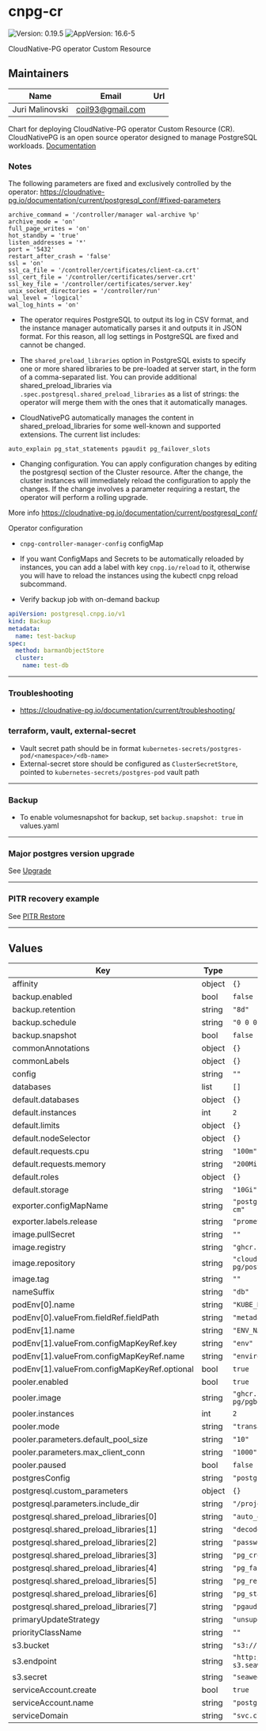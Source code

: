 # cnpg-cr

![Version: 0.19.5](https://img.shields.io/badge/Version-0.19.5-informational?style=flat-square) ![AppVersion: 16.6-5](https://img.shields.io/badge/AppVersion-16.6--5-informational?style=flat-square)

CloudNative-PG operator Custom Resource

## Maintainers

| Name | Email | Url |
| ---- | ------ | --- |
| Juri Malinovski | <coil93@gmail.com> |  |

Chart for deploying CloudNative-PG operator Custom Resource (CR).
CloudNativePG is an open source operator designed to manage PostgreSQL workloads.
[Documentation](https://cloudnative-pg.io/documentation/current/)

### Notes
The following parameters are fixed and exclusively controlled by the operator:
https://cloudnative-pg.io/documentation/current/postgresql_conf/#fixed-parameters
```
archive_command = '/controller/manager wal-archive %p'
archive_mode = 'on'
full_page_writes = 'on'
hot_standby = 'true'
listen_addresses = '*'
port = '5432'
restart_after_crash = 'false'
ssl = 'on'
ssl_ca_file = '/controller/certificates/client-ca.crt'
ssl_cert_file = '/controller/certificates/server.crt'
ssl_key_file = '/controller/certificates/server.key'
unix_socket_directories = '/controller/run'
wal_level = 'logical'
wal_log_hints = 'on'
```

- The operator requires PostgreSQL to output its log in CSV format, and the instance manager automatically parses it and outputs it in JSON format. For this reason, all log settings in PostgreSQL are fixed and cannot be changed.

- The `shared_preload_libraries` option in PostgreSQL exists to specify one or more shared libraries to be pre-loaded at server start, in the form of a comma-separated list.
You can provide additional shared_preload_libraries via `.spec.postgresql.shared_preload_libraries` as a list of strings: the operator will merge them with the ones that it automatically manages.
- CloudNativePG automatically manages the content in shared_preload_libraries for some well-known and supported extensions. The current list includes:

`auto_explain
pg_stat_statements
pgaudit
pg_failover_slots
`

- Changing configuration. You can apply configuration changes by editing the postgresql section of the Cluster resource.
After the change, the cluster instances will immediately reload the configuration to apply the changes. If the change involves a parameter requiring a restart, the operator will perform a rolling upgrade.

More info https://cloudnative-pg.io/documentation/current/postgresql_conf/

Operator configuration
- `cnpg-controller-manager-config` configMap

- If you want ConfigMaps and Secrets to be automatically reloaded by instances, you can add a label with key `cnpg.io/reload` to it, otherwise you will have to reload the instances using the kubectl cnpg reload subcommand.

- Verify backup job with on-demand backup
```yaml
apiVersion: postgresql.cnpg.io/v1
kind: Backup
metadata:
  name: test-backup
spec:
  method: barmanObjectStore
  cluster:
    name: test-db
```
---
### Troubleshooting
- https://cloudnative-pg.io/documentation/current/troubleshooting/

### terraform, vault, external-secret
- Vault secret path should be in format `kubernetes-secrets/postgres-pod/<namespace>/<db-name>`
- External-secret store should be configured as `ClusterSecretStore`, pointed to `kubernetes-secrets/postgres-pod` vault path

---
### Backup
- To enable volumesnapshot for backup, set `backup.snapshot: true` in values.yaml

---
### Major postgres version upgrade
See [Upgrade](README-upgrade.md)

---
### PITR recovery example
See [PITR Restore](README-restore.md)

---
## Values

| Key | Type | Default | Description |
|-----|------|---------|-------------|
| affinity | object | `{}` |  |
| backup.enabled | bool | `false` |  |
| backup.retention | string | `"8d"` |  |
| backup.schedule | string | `"0 0 0 * * *"` |  |
| backup.snapshot | bool | `false` |  |
| commonAnnotations | object | `{}` |  |
| commonLabels | object | `{}` |  |
| config | string | `""` |  |
| databases | list | `[]` |  |
| default.databases | object | `{}` |  |
| default.instances | int | `2` |  |
| default.limits | object | `{}` |  |
| default.nodeSelector | object | `{}` |  |
| default.requests.cpu | string | `"100m"` |  |
| default.requests.memory | string | `"200Mi"` |  |
| default.roles | object | `{}` |  |
| default.storage | string | `"10Gi"` |  |
| exporter.configMapName | string | `"postgres-exporter-cm"` |  |
| exporter.labels.release | string | `"prometheus-dbs"` |  |
| image.pullSecret | string | `""` |  |
| image.registry | string | `"ghcr.io"` |  |
| image.repository | string | `"cloudnative-pg/postgresql"` |  |
| image.tag | string | `""` |  |
| nameSuffix | string | `"db"` |  |
| podEnv[0].name | string | `"KUBE_NAMESPACE"` |  |
| podEnv[0].valueFrom.fieldRef.fieldPath | string | `"metadata.namespace"` |  |
| podEnv[1].name | string | `"ENV_NAME"` |  |
| podEnv[1].valueFrom.configMapKeyRef.key | string | `"env"` |  |
| podEnv[1].valueFrom.configMapKeyRef.name | string | `"environment-name"` |  |
| podEnv[1].valueFrom.configMapKeyRef.optional | bool | `true` |  |
| pooler.enabled | bool | `true` |  |
| pooler.image | string | `"ghcr.io/cloudnative-pg/pgbouncer:1.23.0"` |  |
| pooler.instances | int | `2` |  |
| pooler.mode | string | `"transaction"` |  |
| pooler.parameters.default_pool_size | string | `"10"` |  |
| pooler.parameters.max_client_conn | string | `"1000"` |  |
| pooler.paused | bool | `false` |  |
| postgresConfig | string | `"postgres-base-conf"` |  |
| postgresql.custom_parameters | object | `{}` |  |
| postgresql.parameters.include_dir | string | `"/projected/config"` |  |
| postgresql.shared_preload_libraries[0] | string | `"auto_explain"` |  |
| postgresql.shared_preload_libraries[1] | string | `"decoderbufs"` |  |
| postgresql.shared_preload_libraries[2] | string | `"passwordcheck"` |  |
| postgresql.shared_preload_libraries[3] | string | `"pg_cron"` |  |
| postgresql.shared_preload_libraries[4] | string | `"pg_failover_slots"` |  |
| postgresql.shared_preload_libraries[5] | string | `"pg_repack"` |  |
| postgresql.shared_preload_libraries[6] | string | `"pg_stat_statements"` |  |
| postgresql.shared_preload_libraries[7] | string | `"pgaudit"` |  |
| primaryUpdateStrategy | string | `"unsupervised"` |  |
| priorityClassName | string | `""` |  |
| s3.bucket | string | `"s3://pgbackup"` |  |
| s3.endpoint | string | `"http://seaweedfs-s3.seaweedfs:8333"` |  |
| s3.secret | string | `"seaweedfs-s3"` |  |
| serviceAccount.create | bool | `true` |  |
| serviceAccount.name | string | `"postgres-pod"` |  |
| serviceDomain | string | `"svc.cluster.local"` |  |
